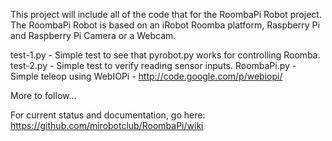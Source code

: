 This project will include all of the code that for the RoombaPi Robot project. The RoombaPi Robot is based on an iRobot Roomba platform, Raspberry Pi and Raspberry Pi Camera or a Webcam.

test-1.py   - Simple test to see that pyrobot.py works for controlling Roomba.
test-2.py   - Simple test to verify reading sensor inputs.
RoombaPi.py - Simple teleop using WebIOPi - http://code.google.com/p/webiopi/

More to follow...

For current status and documentation, go here: https://github.com/mirobotclub/RoombaPi/wiki

